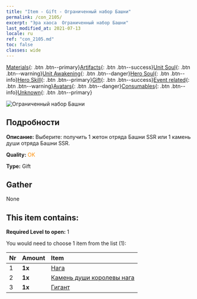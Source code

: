 ```yaml
---
title: "Item - Gift - Ограниченный набор Башни"
permalink: /con_2105/
excerpt: "Эра хаоса  Ограниченный набор Башни"
last_modified_at: 2021-07-13
locale: ru
ref: "con_2105.md"
toc: false
classes: wide
---
```

 [Materials](/ItemsRU/){: .btn .btn--primary}[Artifacts](/ItemsRU/Artifacts/){: .btn .btn--success}[Unit Soul](/ItemsRU/UnitSoul/){: .btn .btn--warning}[Unit Awakening](/ItemsRU/UnitAwakening/){: .btn .btn--danger}[Hero Soul](/ItemsRU/HeroSoul/){: .btn .btn--info}[Hero Skill](/ItemsRU/HeroSkill/){: .btn .btn--primary}[Gift](/ItemsRU/Gift/){: .btn .btn--success}[Event related](/ItemsRU/Events/){: .btn .btn--warning}[Avatars](/ItemsRU/Avatars/){: .btn .btn--danger}[Consumables](/ItemsRU/Consumables/){: .btn .btn--info}[Unknown](/ItemsRU/Unknown/){: .btn .btn--primary}

 ![Ограниченный набор Башни](/images/t/i_994006.png)

## Подробности
 **Описание:** Выберите: получить 1 жетон отряда Башни SSR или 1 камень души отряда Башни SSR.

 **Quality:** <span style="color: #FF8C00">OK</span>

 **Type:** Gift

## Gather

  None

## This item contains:

 **Required Level to open:** 1

 You would need to choose 1 item from the list (1):

  | Nr | Amount |     Item    |
  |:---|:-------|:------------|
  | 1 |  **1x** | [Нага](/ItemsRU/unt_240/) |  | 
  | 2 |  **1x** | [Камень души королевы нага](/ItemsRU/unt_325/) |  | 
  | 3 |  **1x** | [Гигант](/ItemsRU/unt_241/) |  | 
